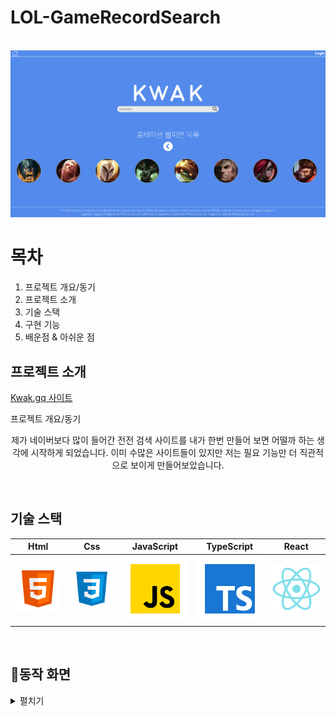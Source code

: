 # LOL-GameRecordSearch

<p align="center">
  <br>
  <img src="/public/kwakGG-main.png">
  <br>
</p>

# 목차
1. 프로젝트 개요/동기
2. 프로젝트 소개
3. 기술 스택
4. 구현 기능
5. 배운점 & 아쉬운 점

## 프로젝트 소개
[Kwak.gq 사이트](https://kwak.gq/)

<p align="justify">
프로젝트 개요/동기
</p>

<p align="center">
제가 네이버보다 많이 들어간 전전 검색 사이트를 내가 한번 만들어 보면 어떨까 하는 생각에 시작하게 되었습니다.
이미 수많은 사이트들이 있지만 저는 필요 기능만 더 직관적으로 보이게 만들어보았습니다.
</p>

<br>

## 기술 스택

|  Html   |   Css   | JavaScript | TypeScript |  React   |
| :-----: | :-----: | :--------: | :--------: | :------: |
| ![html] | ![css]  |   ![js]    |    ![ts]   | ![react] |

<br>

## :office:동작 화면
<details markdown="1">
<summary>펼치기</summary>

* **Main Page**

* **Search Page**

* **Login Page**

* **SignUp Page**

<br>

## 배운 점 & 아쉬운 점

<p align="justify">
일단 부딪혀보자는 마음으로 큰 탈 없이 만들어 보았는데 쉽지 않았지만 각종 에러에 부딪히며 수많은 검색으로 리액트 훅의 다양한 기능들과 JS, Css의 제대로 이해하지 못한 부분을 배웠습니다. 그래도 아직까지 반응형 디자인을 제대로 설계하지 못한 것이 아쉬운 부분인 것 같습니다. 
</p>

<br>

<!-- Stack Icon Refernces -->
[html]: src/assets/images/stack/html.svg
[css]: src/assets/images/stack/css.svg
[js]: src/assets/images/stack/javascript.svg
[ts]: src/assets/images/stack/typescript.svg
[react]: src/assets/images/stack/react.svg